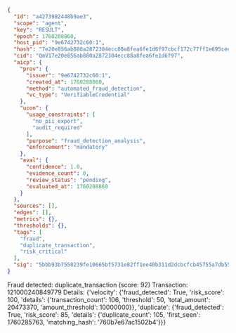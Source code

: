 ```json
{
  "id": "a4273982448b9ae3",
  "scope": "agent",
  "key": "RESULT",
  "epoch": 1760288860,
  "host_pid": "9e6742732c60:1",
  "hash": "7e20e856ab880a2872304ecc88a8fea6fe1d6f97cbcf172c77ff1e695cee0ddd",
  "cid": "QmV17e20e856ab880a2872304ecc88a8fea6fe1d6f97",
  "aicp": {
    "prov": {
      "issuer": "9e6742732c60:1",
      "created_at": 1760288860,
      "method": "automated_fraud_detection",
      "vc_type": "VerifiableCredential"
    },
    "ucon": {
      "usage_constraints": [
        "no_pii_export",
        "audit_required"
      ],
      "purpose": "fraud_detection_analysis",
      "enforcement": "mandatory"
    },
    "eval": {
      "confidence": 1.0,
      "evidence_count": 0,
      "review_status": "pending",
      "evaluated_at": 1760288860
    }
  },
  "sources": [],
  "edges": [],
  "metrics": {},
  "thresholds": {},
  "tags": [
    "fraud",
    "duplicate_transaction",
    "risk_critical"
  ],
  "sig": "5bbb93b7550239fe10665bf5731e82ff1ee40b311d2dcbcfcb45755a7db55282"
}
```

Fraud detected: duplicate_transaction (score: 92)
Transaction: 121000240849779
Details: {'velocity': {'fraud_detected': True, 'risk_score': 100, 'details': {'transaction_count': 106, 'threshold': 50, 'total_amount': 20473370, 'amount_threshold': 10000000}}, 'duplicate': {'fraud_detected': True, 'risk_score': 85, 'details': {'duplicate_count': 105, 'first_seen': 1760285763, 'matching_hash': '760b7e67ac1502b4'}}}